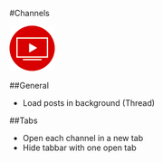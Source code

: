 #Channels

![channels settings logo](../img/settings/channels.png "Channels Settings")  

##General
 - Load posts in background (Thread)
 
##Tabs
 - Open each channel in a new tab
 - Hide tabbar with one open tab


